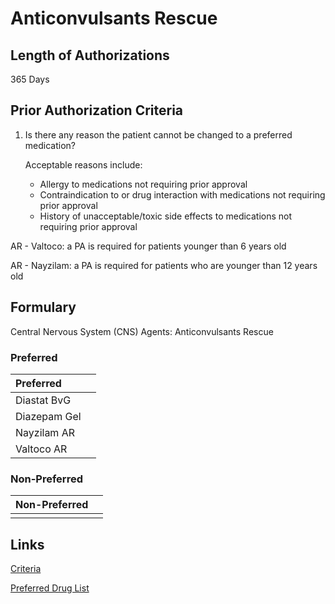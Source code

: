 # Anticonvulsants Rescue

## Length of Authorizations

365 Days

## Prior Authorization Criteria

1.  Is there any reason the patient cannot be changed to a preferred medication?

    Acceptable reasons include:

    -   Allergy to medications not requiring prior approval
    -   Contraindication to or drug interaction with medications not requiring prior approval
    -   History of unacceptable/toxic side effects to medications not requiring prior approval

AR - Valtoco: a PA is required for patients younger than 6 years old

AR - Nayzilam: a PA is required for patients who are younger than 12 years old

## Formulary

Central Nervous System (CNS) Agents: Anticonvulsants Rescue

### Preferred

| Preferred    |      |
| :----------- | ---: |
| Diastat BvG  |      |
| Diazepam Gel |      |
| Nayzilam AR  |      |
| Valtoco AR   |      |

### Non-Preferred

| Non-Preferred |      |
| :------------ | ---: |
|               |      |


## Links

[Criteria](https://pharmacy.medicaid.ohio.gov/sites/default/files/20220415_UPDL_Criteria_FINAL_.pdf#page=28)

[Preferred Drug List](https://pharmacy.medicaid.ohio.gov/sites/default/files/20220701_UPDL_FINAL.pdf#page=13)
